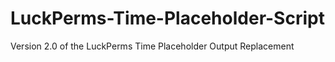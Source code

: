 # LuckPerms-Time-Placeholder-Script
Version 2.0 of the LuckPerms Time Placeholder Output Replacement
